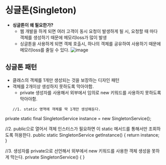 # 싱글톤(Singleton)
- __싱글톤이 왜 필요한가?__
  - 웹 개발을 하게 되면 여러 고객이 동시 요청이 발생하게 될 시, 요청할 때 마다 객체를 생성하기 때문에 메모리loss가 많이 발생
  - 싱글톤을 사용하게 되면 객체 호출시, 하나의 객체를 공유하여 사용하기 때문에 메모리loss를 줄일 수 있다.
![image](https://user-images.githubusercontent.com/59104703/164681886-12426ed2-9b5f-4fd0-8d97-52531c90d1d0.png)

## 싱글톤 패턴
- 클래스의 객체를 1개만 생성되는 것을 보장하는 디자인 패턴
- 객체를 2개이상 생성하지 못하도록 막아야함.
  - private 생성자를 사용해서 외부에서 임의로 new 키워드를 사용하지 못하도록 막아야함.
  ```
  //1. static 영역에 객체를 딱 1개만 생성해둔다.
 private static final SingletonService instance = new SingletonService();
 
 //2. public으로 열어서 객체 인스터스가 필요하면 이 static 메서드를 통해서만 조회하도록
허용한다.
 public static SingletonService getInstance() {
 return instance;
 }
 
 //3. 생성자를 private으로 선언해서 외부에서 new 키워드를 사용한 객체 생성을 못하게 막는다.
 private SingletonService() {
 }
 ```
  
